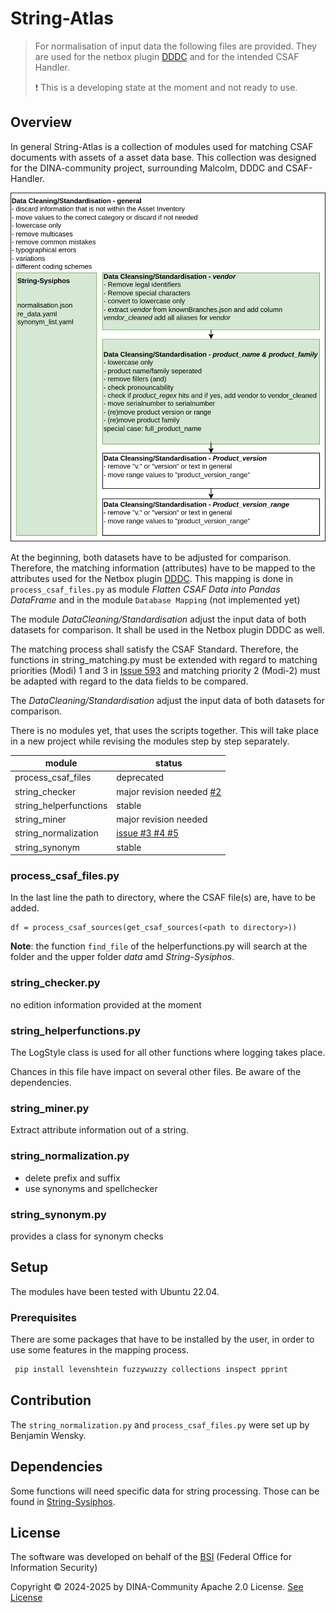 # String-Atlas

> For normalisation of input data the following files are provided. They are used for the netbox plugin [DDDC](https://github.com/DINA-community/DDDC-Netbox-plugin) and for the intended CSAF Handler.
>
> :exclamation: This is a developing state at the moment and not ready to use.

## Overview

In general String-Atlas is a collection of modules used for matching CSAF documents with assets of a asset data base. This collection was designed for the DINA-community project, surrounding Malcolm, DDDC and CSAF-Handler.

![Flowchart_CSAFMatcher][fig_flow_new]

At the beginning, both datasets have to be adjusted for comparison. Therefore, the matching information (attributes) have to be mapped to the attributes used for the Netbox plugin [DDDC](https://github.com/DINA-community/DDDC-Netbox-plugin). This mapping is done in `process_csaf_files.py` as module *Flatten CSAF Data into Pandas DataFrame* and in the module `Database Mapping` \(not implemented yet\)

The module *DataCleaning/Standardisation* adjust the input data of both datasets for comparison. It shall be used in the Netbox plugin DDDC as well.

The matching process shall satisfy the CSAF Standard. Therefore, the functions in string_matching.py must be extended with regard to matching priorities \(Modi\) 1 and 3 in [Issue 593](https://github.com/oasis-tcs/csaf/issues/593) and matching priority 2 \(Modi-2\) must be adapted with regard to the data fields to be compared.

The *DataCleaning/Standardisation* adjust the input data of both datasets for comparison.

There is no modules yet, that uses the scripts together. This will take place in a new project while revising the modules step by step separately.

|module  | status |
|- |- |
|process_csaf_files     | deprecated |
|string_checker         | major revision needed [#2](https://github.com/DINA-community/String-Atlas/issues/)|
|string_helperfunctions | stable |
|string_miner           | major revision needed |
|string_normalization   | [issue #3 #4 #5](https://github.com/DINA-community/String-Atlas/issues/) |
|string_synonym         | stable |

### process_csaf_files.py

In the last line the path to directory, where the CSAF file(s) are, have to be added.

 ```text
df = process_csaf_sources(get_csaf_sources(<path to directory>))
 ```

 **Note**: the function `find_file` of the helperfunctions.py will search at the folder and the upper folder *data* amd *String-Sysiphos*.

### string_checker.py

  no edition information provided at the moment

### string_helperfunctions.py
  
  The LogStyle class is used for all other functions where logging takes place.

  Chances in this file have impact on several other files. Be aware of the dependencies.

### string_miner.py

  Extract attribute information out of a string.

### string_normalization.py

- delete prefix and suffix
- use synonyms and spellchecker

### string_synonym.py

  provides a class for synonym checks

## Setup

The modules have been tested with Ubuntu 22.04.

### Prerequisites

There are some packages that have to be installed by the user, in order to use some features in the mapping process.

 ```bash
  pip install levenshtein fuzzywuzzy collections inspect pprint
 ```

## Contribution

The `string_normalization.py` and `process_csaf_files.py` were set up by Benjamin Wensky.

## Dependencies

Some functions will need specific data for string processing. Those can be found in [String-Sysiphos](https://github.com/DINA-community/String-Sysiphos).

## License

The software was developed on behalf of the [BSI](https://www.bsi.bund.de) \(Federal Office for Information Security\)

Copyright &copy; 2024-2025 by DINA-Community Apache 2.0 License. [See License](/LICENSE)

[fig_flow_new]: ./images/Cleansing.svg
